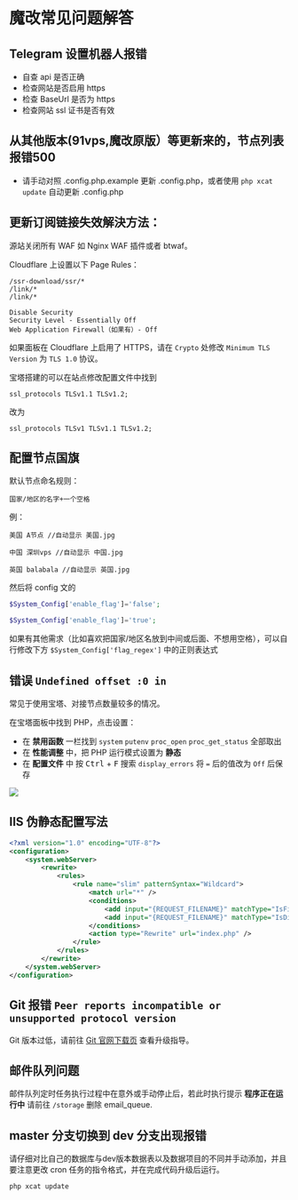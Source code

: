 # 魔改常见问题解答

## Telegram 设置机器人报错

- 自查 api 是否正确
- 检查网站是否启用 https
- 检查 BaseUrl 是否为 https
- 检查网站 ssl 证书是否有效

## 从其他版本(91vps,魔改原版）等更新来的，节点列表报错500

- 请手动对照 .config.php.example 更新 .config.php，或者使用 `php xcat update` 自动更新 .config.php

## 更新订阅链接失效解決方法：

源站关闭所有 WAF 如 Nginx WAF 插件或者 btwaf。

Cloudflare 上设置以下 Page Rules：

```
/ssr-download/ssr/*
/link/*
/link/*
```

```
Disable Security
Security Level - Essentially Off
Web Application Firewall（如果有）- Off
```

如果面板在 Cloudflare 上启用了 HTTPS，请在 `Crypto` 处修改 `Minimum TLS Version` 为 `TLS 1.0` 协议。

宝塔搭建的可以在站点修改配置文件中找到

```
ssl_protocols TLSv1.1 TLSv1.2;
```

改为

```
ssl_protocols TLSv1 TLSv1.1 TLSv1.2;
```

## 配置节点国旗

默认节点命名规则：

```
国家/地区的名字+一个空格
```

例：

```
美国 A节点 //自动显示 美国.jpg
```

```
中国 深圳vps //自动显示 中国.jpg
```

```
英国 balabala //自动显示 英国.jpg
```

然后将 config 文的

```php
$System_Config['enable_flag']='false';
```

```php
$System_Config['enable_flag']='true';
```

如果有其他需求（比如喜欢把国家/地区名放到中间或后面、不想用空格），可以自行修改下方 `$System_Config['flag_regex']` 中的正则表达式

## 错误 `Undefined offset :0 in`

常见于使用宝塔、对接节点数量较多的情况。

在宝塔面板中找到 PHP，点击设置：

- 在 **禁用函数** 一栏找到 `system` `putenv` `proc_open` `proc_get_status` 全部取出
- 在 **性能调整** 中，把 PHP 运行模式设置为 **静态**
- 在 **配置文件** 中 按 <kbd>Ctrl</kbd> + <kbd>F</kbd> 搜索 `display_errors` 将 `=` 后的值改为 `Off` 后保存

![](https://i.loli.net/2018/04/06/5ac64a16dbeaf.png)

## IIS 伪静态配置写法

```xml
<?xml version="1.0" encoding="UTF-8"?>
<configuration>
    <system.webServer>
        <rewrite>
            <rules>
                <rule name="slim" patternSyntax="Wildcard">
                    <match url="*" />
                    <conditions>
                        <add input="{REQUEST_FILENAME}" matchType="IsFile" negate="true" />
                        <add input="{REQUEST_FILENAME}" matchType="IsDirectory" negate="true" />
                    </conditions>
                    <action type="Rewrite" url="index.php" />
                </rule>
            </rules>
        </rewrite>
    </system.webServer>
</configuration>
```

## Git 报错 `Peer reports incompatible or unsupported protocol version`

Git 版本过低，请前往 [Git 官网下载页](https://git-scm.com/downloads) 查看升级指导。

## 邮件队列问题

邮件队列定时任务执行过程中在意外或手动停止后，若此时执行提示 **程序正在运行中** 请前往 `/storage` 删除 email_queue.

## master 分支切换到 dev 分支出现报错

请仔细对比自己的数据库与dev版本数据表以及数据项目的不同并手动添加，并且要注意更改 cron 任务的指令格式，并在完成代码升级后运行。

```bash
php xcat update
```